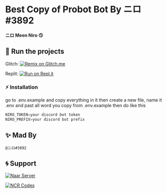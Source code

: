 # **Best Copy of Probot Bot By ニロ#3892**

**ニロ Meen Niro 🙃**

## 💨 Run the projects

Glitch: [![Remix on Glitch.me](https://cdn.glitch.com/2703baf2-b643-4da7-ab91-7ee2a2d00b5b%2Fremix-button.svg)](https://glitch.com/edit/#!/super-games-bot-by-nir0)

Replit: [![Run on Repl.it](https://repl.it/badge/github/SudhanPlayz/Discord-MusicBot)](https://repl.it/@NIR0/super-games-bot-by-nir0)

### ⚡ Installation

go to .env.example and copy everything in it then create a new file, name it .env and past all word you copy from .env.example then do like this

```js
NIRO_TOKEN=your discord bot token 
NIRO_PREFIX=your discord bot prefix
```

## ✨ Mad By

```@ニロ#3892```

## 🌀 Support

[![Naar Server](https://media.discordapp.net/attachments/756329106953601225/795743580492267560/Screenshot_1.png)](https://discord.gg/rMF3vHajdR)

[![NCR Codes](https://media.discordapp.net/attachments/756329106953601225/795742444854837280/098941bdba1a94f9f7d9b22e1b601329.png)](https://discord.gg/YhfajJaM7R)
